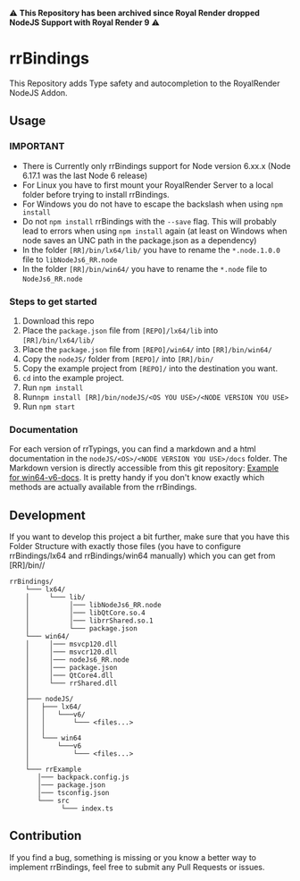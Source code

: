 ⚠️ **This Repository has been archived since Royal Render dropped NodeJS Support with Royal Render 9** ⚠️

# rrBindings

This Repository adds Type safety and autocompletion to the RoyalRender NodeJS Addon.

## Usage

### IMPORTANT
 *  There is Currently only rrBindings support for Node version 6.xx.x (Node 6.17.1 was the last Node 6 release)
 *  For Linux you have to first mount your RoyalRender Server to a local folder before trying to install rrBindings.
 *  For Windows you do not have to escape the backslash when using `npm install`
 *  Do not `npm install` rrBindings with the `--save` flag. This will probably lead to errors when using `npm install` again (at least on Windows when node saves an UNC path in the package.json as a dependency)
 *  In the folder `[RR]/bin/lx64/lib/` you have to rename the `*.node.1.0.0` file to `libNodeJs6_RR.node`
 *  In the folder `[RR]/bin/win64/` you have to rename the `*.node` file to `NodeJs6_RR.node`
 
### Steps to get started
1. Download this repo
2. Place the `package.json` file from `[REPO]/lx64/lib` into `[RR]/bin/lx64/lib/`
3. Place the `package.json` file from `[REPO]/win64/` into `[RR]/bin/win64/`
4. Copy the `nodeJS/` folder from `[REPO]/` into `[RR]/bin/`
5. Copy the example project from `[REPO]/` into the destination you want.
6. `cd` into the example project.
7. Run `npm install`
8. Run`npm install [RR]/bin/nodeJS/<OS YOU USE>/<NODE VERSION YOU USE>`
9. Run `npm start`

### Documentation
For each version of rrTypings, you can find a markdown and a html documentation in the `nodeJS/<OS>/<NODE VERSION YOU USE>/docs` folder.
The Markdown version is directly accessible from this git repository: [Example for win64-v6-docs](nodeJS/win64/v6/docs/md/README.md).
It is pretty handy if you don't know exactly which methods are actually available from the rrBindings.

## Development

If you want to develop this project a bit further, make sure that you have this Folder Structure with exactly those files (you have to configure rrBindings/lx64 and rrBindings/win64 manually) which you can get from [RR]/bin/<OS>/
    
```
rrBindings/
    └─── lx64/
    │     └─── lib/
    │          │─── libNodeJs6_RR.node
    │          │─── libQtCore.so.4
    │          │─── librrShared.so.1
    │          └─── package.json
    └─── win64/
    │     │─── msvcp120.dll
    │     │─── msvcr120.dll
    │     │─── nodeJs6_RR.node
    │     │─── package.json
    │     │─── QtCore4.dll
    │     └─── rrShared.dll
    │
    ├─── nodeJS/
    │   ├─── lx64/
    │   │   └───v6/
    │   │       └─── <files...>
    │   │
    │   └─── win64
    │       └───v6
    │           └─── <files...>
    │
    └─── rrExample
       │─── backpack.config.js
       │─── package.json
       │─── tsconfig.json
       └─── src
             └─── index.ts
```
## Contribution
If you find a bug, something is missing or you know a better way to implement rrBindings, feel free to submit any Pull Requests or issues.
